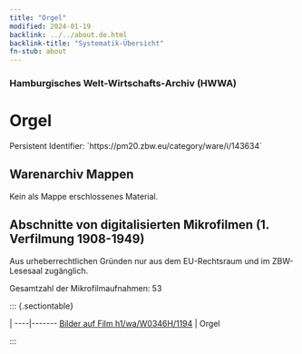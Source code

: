 ```yaml
---
title: "Orgel"
modified: 2024-01-19
backlink: ../../about.de.html
backlink-title: "Systematik-Übersicht"
fn-stub: about
---
```


### Hamburgisches Welt-Wirtschafts-Archiv (HWWA)

# Orgel

<div class="hint">Persistent Identifier: `https://pm20.zbw.eu/category/ware/i/143634`</div>







## Warenarchiv Mappen





Kein als Mappe erschlossenes Material.



<a id="filmsections" />

## Abschnitte von digitalisierten Mikrofilmen (1. Verfilmung 1908-1949)

<p>Aus urheberrechtlichen Gründen nur aus dem EU-Rechtsraum und im ZBW-Lesesaal zugänglich.</p>


<p>Gesamtzahl der Mikrofilmaufnahmen: 53</p>





::: {.sectiontable}

 | 
----|-------
<a class="btn" href="https://pm20.zbw.eu/film/h1/wa/W0346H/1194" rel="nofollow">Bilder auf Film h1/wa/W0346H/1194</a> | Orgel


:::
















